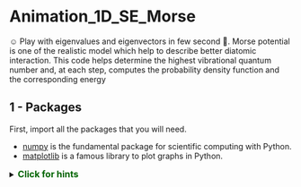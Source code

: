 # Animation_1D_SE_Morse
:relaxed: Play with eigenvalues and eigenvectors in few second :tada:. Morse potential is one of the realistic model which help to describe better diatomic interaction. This code helps determine the highest vibrational quantum number and, at each step, computes the probability density function and the corresponding energy

## 1 - Packages 

First, import all the packages that you will need.

- [numpy](www.numpy.org) is the fundamental package for scientific computing with Python.
- [matplotlib](http://matplotlib.org) is a famous library to plot graphs in Python.







<details>
  <summary><font size="3" color="darkgreen"><b>Click for hints</b></font></summary>
       
   * `numpy` has a function called [`np.exp()`](https://numpy.org/doc/stable/reference/generated/numpy.exp.html), which offers a convinient way to calculate the exponential ( $e^{z}$) of all elements in the input array (`z`).
 
<details>
          <summary><font size="2" color="darkblue"><b> Click for more hints</b></font></summary>
        
  - You can translate $e^{-z}$ into code as `np.exp(-z)` 
    
  - You can translate $1/e^{-z}$ into code as `1/np.exp(-z)` 
    
    If you're still stuck, you can check the hints presented below to figure out how to calculate `the Morse potential` 
    
    <details>
          <summary><font size="2" color="darkblue"><b>Hint to calculate Morse potential</b></font></summary>
        <code> V(z)=De[1-np.exp({-alpha(z-ze)}]^{2}</code>
    </details>


</details>
